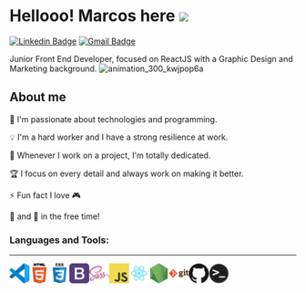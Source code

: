 # Hellooo! Marcos here <img src="https://raw.githubusercontent.com/MartinHeinz/MartinHeinz/master/wave.gif" width="29px"> 
[![Linkedin Badge](https://img.shields.io/badge/-Marcos%20Vinicius-6633cc?style=flat-square&logo=Linkedin&logoColor=white&link=https://www.linkedin.com/in/mvnulman/)](https://www.linkedin.com/in/mvnulman/) 
[![Gmail Badge](https://img.shields.io/badge/-mvsouza7@gmail.com-6633cc?style=flat-square&logo=Gmail&logoColor=white&link=mailto:mvsouza7@gmail.com)](mailto:mvsouza7@gmail.com)


Junior Front End Developer, focused on ReactJS with a Graphic Design and Marketing background.
![animation_300_kwjpop6a](https://user-images.githubusercontent.com/63374582/143785328-eb847f64-6766-4269-811e-9d65bcce1e17.gif)

## About me

🚀 I'm passionate about technologies and programming.  <br>

💡 I'm a hard worker and I have a strong resilience at work.  <br>

🎯 Whenever I work on a project, I'm totally dedicated.  <br>

🏆 I focus on every detail and always work on making it better.  <br>

⚡ Fun fact I love 🎮

🎸 and 📸 in the free time! 

### Languages and Tools:
---
<img align="left" alt="Visual Studio Code" width="35px" src="https://raw.githubusercontent.com/github/explore/80688e429a7d4ef2fca1e82350fe8e3517d3494d/topics/visual-studio-code/visual-studio-code.png" />
<img align="left" alt="HTML5" width="35px" src="https://raw.githubusercontent.com/github/explore/80688e429a7d4ef2fca1e82350fe8e3517d3494d/topics/html/html.png" />
<img align="left" alt="CSS3" width="35px" src="https://raw.githubusercontent.com/github/explore/80688e429a7d4ef2fca1e82350fe8e3517d3494d/topics/css/css.png" />
<img align="left" alt ="BootStrap"width="35px" src="https://raw.githubusercontent.com/github/explore/80688e429a7d4ef2fca1e82350fe8e3517d3494d/topics/bootstrap/bootstrap.png"/>
<img align="left" alt="Sass" width="35px" src="https://raw.githubusercontent.com/github/explore/80688e429a7d4ef2fca1e82350fe8e3517d3494d/topics/sass/sass.png" />
<img align="left" alt="JavaScript" width="35px" src="https://raw.githubusercontent.com/github/explore/80688e429a7d4ef2fca1e82350fe8e3517d3494d/topics/javascript/javascript.png" /><img align="left" alt="React" width="35px" src="https://raw.githubusercontent.com/github/explore/80688e429a7d4ef2fca1e82350fe8e3517d3494d/topics/react/react.png" />
<img align="left" alt="Node.js" width="35px" src="https://raw.githubusercontent.com/github/explore/80688e429a7d4ef2fca1e82350fe8e3517d3494d/topics/nodejs/nodejs.png" />

<img align="left" alt="Git" width="35px" src="https://raw.githubusercontent.com/github/explore/80688e429a7d4ef2fca1e82350fe8e3517d3494d/topics/git/git.png" />
<img align="left" alt="GitHub" width="35px" src="https://raw.githubusercontent.com/github/explore/78df643247d429f6cc873026c0622819ad797942/topics/github/github.png" />
<img align="left" alt="Terminal" width="35px" src="https://raw.githubusercontent.com/github/explore/80688e429a7d4ef2fca1e82350fe8e3517d3494d/topics/terminal/terminal.png" /> <br>

